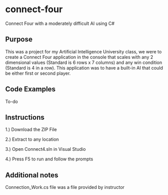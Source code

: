 # connect-four
Connect Four with a moderately difficult AI using C#

## Purpose
This was a project for my Artificial Intelligence University class, we were to create a Connect Four application in the
console that scales with any 2 dimensional values (Standard is 6 rows x 7 columns) and any win condition (Standard is
4 in a row). This application was to have a built-in AI that could be either first or second player.

## Code Examples
To-do

## Instructions

1.) Download the ZIP File

2.) Extract to any location

3.) Open Connect4.sln in Visual Studio

4.) Press F5 to run and follow the prompts

## Additional notes

Connection_Work.cs file was a file provided by instructor
